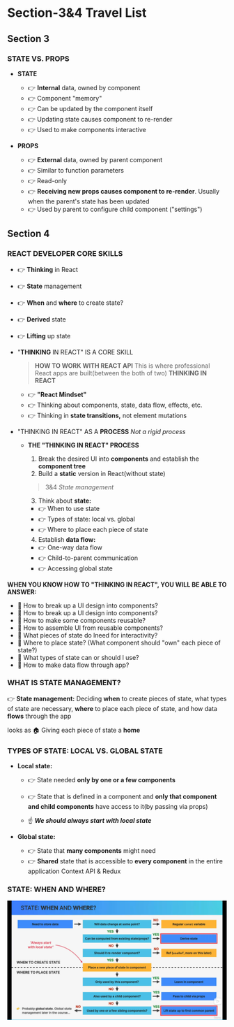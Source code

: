 # Section-3&4 Travel List

## Section 3

### STATE VS. PROPS

- **STATE**

  - 👉 **Internal** data, owned by component
  - 👉 Component "memory"
  - 👉 Can be updated by the component itself
  - 👉 Updating state causes component to re-render
  - 👉 Used to make components interactive

- **PROPS**
  - 👉 **External** data, owned by parent component
  - 👉 Similar to function parameters
  - 👉 Read-only
  - 👉 **Receiving new props causes component to re-render**.
    Usually when the parent's state has been updated
  - 👉 Used by parent to configure child component ("settings")

## Section 4

### REACT DEVELOPER CORE SKILLS

- 👉 **Thinking** in React
- 👉 **State** management
- 👉 **When** and **where** to create state?
- 👉 **Derived** state
- 👉 **Lifting** up state

- "**THINKING** IN REACT" IS A CORE SKILL

  > **HOW TO WORK WITH REACT API**
  > This is where professional React apps are built(between the both of two)
  > **THINKING IN REACT**

  - 👉 **"React Mindset"**
  - 👉 Thinking about components, state, data flow, effects, etc.
  - 👉 Thinking in **state transitions,** not element mutations

- "THINKING IN REACT" AS A **PROCESS** _Not a rigid process_

  - **THE "THINKING IN REACT" PROCESS**

    1. Break the desired UI into **components** and establish the **component tree**
    2. Build a **static** version in React(without state)

    > 3&4 _State management_

    3. Think about **state:**

    - 👉 When to use state
    - 👉 Types of state: local vs. global
    - 👉 Where to place each piece of state

    4. Establish **data flow:**

    - 👉 One-way data flow
    - 👉 Child-to-parent communication
    - 👉 Accessing global state

**WHEN YOU KNOW HOW TO "THINKING IN REACT", YOU WILL BE ABLE TO ANSWER:**

- 🤔 How to break up a UI design into components?
- 🤔 How to break up a Ul design into components?
- 🤔 How to make some components reusable?
- 🤔 How to assemble Ul from reusable components?
- 🤔 What pieces of state do lneed for interactivity?
- 🤔 Where to place state? (What component should "own" each piece of state?)
- 🤔 What types of state can or should l use?
- 🤔 How to make data flow through app?

### WHAT IS STATE MANAGEMENT?

👉 **State management:** Deciding **when** to create pieces of state, what types of state are necessary, **where** to place each piece of state, and how data **flows** through the app

looks as 🏠 Giving each piece of state a **home**

### TYPES OF STATE: LOCAL VS. GLOBAL STATE

- **Local state:**

  - 👉 State needed **only by one or a few components**

  - 👉 State that is defined in a component and **only that component and child components** have access to it(by passing via props)
  - ☝️ **_We should always start with local state_**

- **Global state:**

  - 👉 State that **many components** might need
  - 👉 **Shared** state that is accessible to **every component** in the entire application
    Context API & Redux

### STATE: WHEN AND WHERE?

![alt text](image.png)
